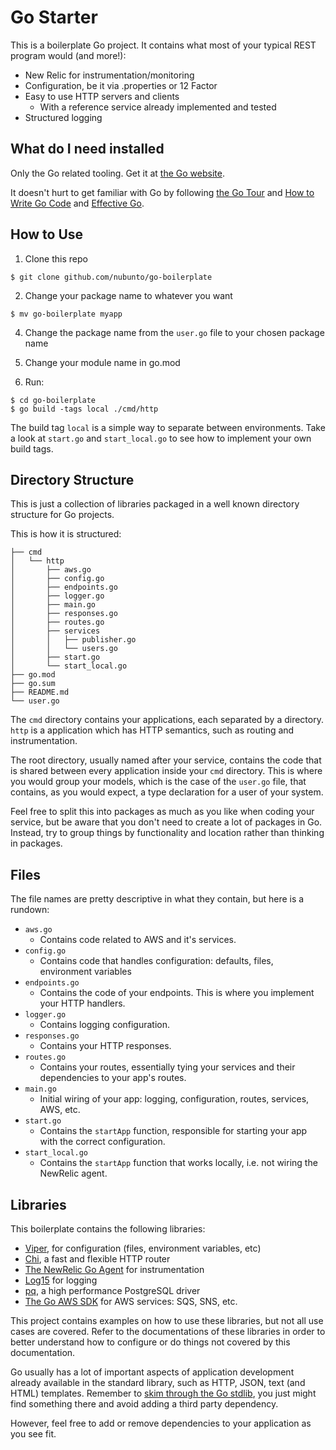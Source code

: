 # Go Starter

This is a boilerplate Go project. It contains what most of your typical REST program
would (and more!):

* New Relic for instrumentation/monitoring
* Configuration, be it via .properties or 12 Factor
* Easy to use HTTP servers and clients
  * With a reference service already implemented and tested
* Structured logging

## What do I need installed

Only the Go related tooling. Get it at [the Go website](https://golang.org).

It doesn't hurt to get familiar with Go by following [the Go Tour](https://tour.golang.org) and [How to Write Go Code](https://golang.org/doc/code.html) and [Effective Go](https://golang.org/doc/effective_go.html).

## How to Use

1) Clone this repo
```
$ git clone github.com/nubunto/go-boilerplate
```

2) Change your package name to whatever you want
```
$ mv go-boilerplate myapp
```

4) Change the package name from the `user.go` file to your chosen package name

5) Change your module name in go.mod

6) Run:
```
$ cd go-boilerplate
$ go build -tags local ./cmd/http
```

The build tag `local` is a simple way to separate between environments. Take a look at `start.go` and `start_local.go`
to see how to implement your own build tags.

## Directory Structure

This is just a collection of libraries packaged in a well known directory structure
for Go projects.

This is how it is structured:

```
├── cmd
│   └── http
│       ├── aws.go
│       ├── config.go
│       ├── endpoints.go
│       ├── logger.go
│       ├── main.go
│       ├── responses.go
│       ├── routes.go
│       ├── services
│       │   ├── publisher.go
│       │   └── users.go
│       ├── start.go
│       └── start_local.go
├── go.mod
├── go.sum
├── README.md
└── user.go

```

The `cmd` directory contains your applications, each separated by a directory. `http` is a application
which has HTTP semantics, such as routing and instrumentation.

The root directory, usually named after your service, contains the code that is shared
between every application inside your `cmd` directory. This is where you would group your models,
which is the case of the `user.go` file, that contains, as you would expect, a type declaration
for a user of your system.

Feel free to split this into packages as much as you like when coding your service, but be aware that
you don't need to create a lot of packages in Go. Instead, try to group things by functionality and location
rather than thinking in packages.

## Files

The file names are pretty descriptive in what they contain, but here is a rundown:

- `aws.go`
  - Contains code related to AWS and it's services.
- `config.go`
  - Contains code that handles configuration: defaults, files, environment variables
- `endpoints.go`
  - Contains the code of your endpoints. This is where you implement your HTTP handlers.
- `logger.go`
  - Contains logging configuration.
- `responses.go`
  - Contains your HTTP responses.
- `routes.go`
  - Contains your routes, essentially tying your services and their dependencies to your app's routes.
- `main.go`
  - Initial wiring of your app: logging, configuration, routes, services, AWS, etc.
- `start.go`
  - Contains the `startApp` function, responsible for starting your app with the correct configuration.
- `start_local.go`
  - Contains the `startApp` function that works locally, i.e. not wiring the NewRelic agent.

## Libraries

This boilerplate contains the following libraries:

- [Viper](https://github.com/spf13/viper), for configuration (files, environment variables, etc)
- [Chi](https://github.com/go-chi/chi), a fast and flexible HTTP router
- [The NewRelic Go Agent](https://github.com/newrelic/go-agent) for instrumentation
- [Log15](https://github.com/inconshreveable/log15) for logging
- [pq](https://github.com/lib/pq), a high performance PostgreSQL driver
- [The Go AWS SDK](https://docs.aws.amazon.com/sdk-for-go/api/) for AWS services: SQS, SNS, etc.

This project contains examples on how to use these libraries, but not all use cases are covered.
Refer to the documentations of these libraries in order to better understand how to configure or do things not covered
by this documentation.

Go usually has a lot of important aspects of application development already available in the standard library,
such as HTTP, JSON, text (and HTML) templates. Remember to [skim through the Go stdlib](https://golang.org/pkg/#stdlib), you just might find
something there and avoid adding a third party dependency.

However, feel free to add or remove dependencies to your application as you see fit.
